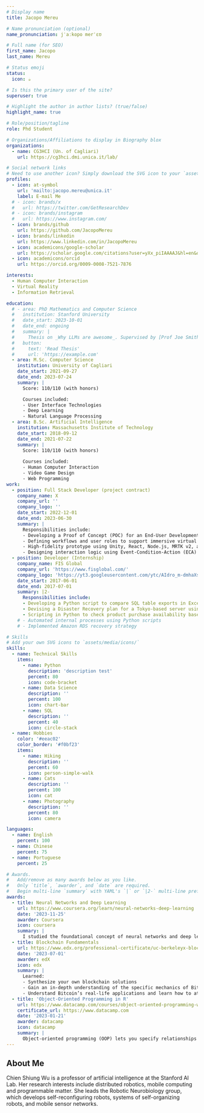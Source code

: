 ```yaml
---
# Display name
title: Jacopo Mereu

# Name pronunciation (optional)
name_pronunciation: jˈaːkopo merˈɛʊ

# Full name (for SEO)
first_name: Jacopo
last_name: Mereu

# Status emoji
status:
  icon: ☕️

# Is this the primary user of the site?
superuser: true

# Highlight the author in author lists? (true/false)
highlight_name: true

# Role/position/tagline
role: Phd Student

# Organizations/Affiliations to display in Biography blox
organizations:
  - name: CG3HCI (Un. of Cagliari)
    url: https://cg3hci.dmi.unica.it/lab/

# Social network links
# Need to use another icon? Simply download the SVG icon to your `assets/media/icons/` folder.
profiles:
  - icon: at-symbol
    url: 'mailto:jacopo.mereu@unica.it'
    label: E-mail Me
  # - icon: brands/x
  #   url: https://twitter.com/GetResearchDev
  # - icon: brands/instagram
  #   url: https://www.instagram.com/
  - icon: brands/github
    url: https://github.com/JacopoMereu
  - icon: brands/linkedin
    url: https://www.linkedin.com/in/JacopoMereu
  - icon: academicons/google-scholar
    url: https://scholar.google.com/citations?user=yXx_piIAAAAJ&hl=en&oi=ao
  - icon: academicons/orcid
    url: https://orcid.org/0009-0008-7521-7876

interests:
  - Human Computer Interaction
  - Virtual Reality
  - Information Retrieval

education:
  # - area: PhD Mathematics and Computer Science
  #   institution: Stanford University
  #   date_start: 2023-10-01
  #   date_end: ongoing
  #   summary: |
  #     Thesis on _Why LLMs are awesome_. Supervised by [Prof Joe Smith](https://example.com). Presented papers at 5 IEEE conferences with the contributions being published in 2 Springer journals.
  #   button:
  #     text: 'Read Thesis'
  #     url: 'https://example.com'
  - area: M.Sc. Computer Science
    institution: University of Cagliari
    date_start: 2021-09-27
    date_end: 2023-07-24
    summary: |
      Score: 110/110 (with honors)

      Courses included:
      - User Interface Technologies
      - Deep Learning
      - Natural Language Processing
  - area: B.Sc. Artificial Intelligence
    institution: Massachusetts Institute of Technology
    date_start: 2018-09-12
    date_end: 2021-07-22
    summary: |
      Score: 110/110 (with honors)
      
      Courses included:
      - Human Computer Interaction
      - Video Game Design
      - Web Programming
work:
  - position: Full Stack Developer (project contract) 
    company_name: X
    company_url: ''
    company_logo: ''
    date_start: 2022-12-01
    date_end: 2023-06-30
    summary: |
      Responsibilities include:
      - Developing a Proof of Concept (POC) for an End-User Development (EUD) tool for visual merchandising in virtual environments
      - Defining workflows and user roles to support immersive virtual experience design
      - High-fidelity prototype using Unity, React, Node.js, MRTK v2, and ECARules4All
      - Designing interaction logic using Event-Condition-Action (ECA) rules written in natural language
  - position: Developer (Internship)
    company_name: FIS Global
    company_url: 'https://www.fisglobal.com/'
    company_logo: 'https://yt3.googleusercontent.com/ytc/AIdro_m-dmhaXsmxBqi4nOVPXVX8ydLn1f781GsWvJ2oKG73TcA=s900-c-k-c0x00ffffff-no-rj'
    date_start: 2017-06-01
    date_end: 2017-07-01
    summary: |2-
      Responsibilities include:
      - Developing a Python script to compare SQL table exports in Excel and generate corresponding SQL transition scripts
      - Devising a Disaster Recovery plan for a Tokyo-based server using Amazon RDS
      - Scripting in Python to check product purchase availability based on local market holidays
    # - Automated internal processes using Python scripts
    # - Implemented Amazon RDS recovery strategy

# Skills
# Add your own SVG icons to `assets/media/icons/`
skills:
  - name: Technical Skills
    items:
      - name: Python
        description: 'description test'
        percent: 80
        icon: code-bracket
      - name: Data Science
        description: ''
        percent: 100
        icon: chart-bar
      - name: SQL
        description: ''
        percent: 40
        icon: circle-stack
  - name: Hobbies
    color: '#eeac02'
    color_border: '#f0bf23'
    items:
      - name: Hiking
        description: ''
        percent: 60
        icon: person-simple-walk
      - name: Cats
        description: ''
        percent: 100
        icon: cat
      - name: Photography
        description: ''
        percent: 80
        icon: camera

languages:
  - name: English
    percent: 100
  - name: Chinese
    percent: 75
  - name: Portuguese
    percent: 25

# Awards.
#   Add/remove as many awards below as you like.
#   Only `title`, `awarder`, and `date` are required.
#   Begin multi-line `summary` with YAML's `|` or `|2-` multi-line prefix and indent 2 spaces below.
awards:
  - title: Neural Networks and Deep Learning
    url: https://www.coursera.org/learn/neural-networks-deep-learning
    date: '2023-11-25'
    awarder: Coursera
    icon: coursera
    summary: |
      I studied the foundational concept of neural networks and deep learning. By the end, I was familiar with the significant technological trends driving the rise of deep learning; build, train, and apply fully connected deep neural networks; implement efficient (vectorized) neural networks; identify key parameters in a neural network’s architecture; and apply deep learning to your own applications.
  - title: Blockchain Fundamentals
    url: https://www.edx.org/professional-certificate/uc-berkeleyx-blockchain-fundamentals
    date: '2023-07-01'
    awarder: edX
    icon: edx
    summary: |
      Learned:
      - Synthesize your own blockchain solutions
      - Gain an in-depth understanding of the specific mechanics of Bitcoin
      - Understand Bitcoin’s real-life applications and learn how to attack and destroy Bitcoin, Ethereum, smart contracts and Dapps, and alternatives to Bitcoin’s Proof-of-Work consensus algorithm
  - title: 'Object-Oriented Programming in R'
    url: https://www.datacamp.com/courses/object-oriented-programming-with-s3-and-r6-in-r
    certificate_url: https://www.datacamp.com
    date: '2023-01-21'
    awarder: datacamp
    icon: datacamp
    summary: |
      Object-oriented programming (OOP) lets you specify relationships between functions and the objects that they can act on, helping you manage complexity in your code. This is an intermediate level course, providing an introduction to OOP, using the S3 and R6 systems. S3 is a great day-to-day R programming tool that simplifies some of the functions that you write. R6 is especially useful for industry-specific analyses, working with web APIs, and building GUIs.
---
```


## About Me

Chien Shiung Wu is a professor of artificial intelligence at the Stanford AI Lab. Her research interests include distributed robotics, mobile computing and programmable matter. She leads the Robotic Neurobiology group, which develops self-reconfiguring robots, systems of self-organizing robots, and mobile sensor networks.
